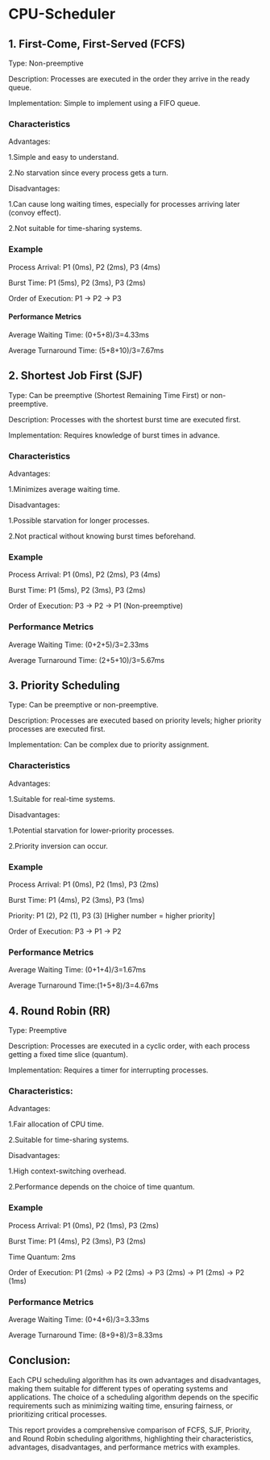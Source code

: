 # CPU-Scheduler

## 1. First-Come, First-Served (FCFS)

Type: Non-preemptive

Description: Processes are executed in the order they arrive in the ready queue.

Implementation: Simple to implement using a FIFO queue.

### Characteristics

Advantages:

1.Simple and easy to understand.

2.No starvation since every process gets a turn.

Disadvantages:

1.Can cause long waiting times, especially for processes arriving later (convoy effect).

2.Not suitable for time-sharing systems.

### Example

Process Arrival: P1 (0ms), P2 (2ms), P3 (4ms)

Burst Time: P1 (5ms), P2 (3ms), P3 (2ms)

Order of Execution: P1 → P2 → P3

#### Performance Metrics

Average Waiting Time: (0+5+8)/3=4.33ms

Average Turnaround Time: (5+8+10)/3=7.67ms

## 2. Shortest Job First (SJF)

Type: Can be preemptive (Shortest Remaining Time First) or non-preemptive.

Description: Processes with the shortest burst time are executed first.

Implementation: Requires knowledge of burst times in advance.

### Characteristics

Advantages:

1.Minimizes average waiting time.

Disadvantages:

1.Possible starvation for longer processes.

2.Not practical without knowing burst times beforehand.

### Example

Process Arrival: P1 (0ms), P2 (2ms), P3 (4ms)

Burst Time: P1 (5ms), P2 (3ms), P3 (2ms)

Order of Execution: P3 → P2 → P1 (Non-preemptive)

### Performance Metrics

Average Waiting Time: (0+2+5)/3=2.33ms

Average Turnaround Time: (2+5+10)/3=5.67ms

## 3. Priority Scheduling

Type: Can be preemptive or non-preemptive.

Description: Processes are executed based on priority levels; higher priority processes are executed first.

Implementation: Can be complex due to priority assignment.

### Characteristics

Advantages:

1.Suitable for real-time systems.

Disadvantages:

1.Potential starvation for lower-priority processes.

2.Priority inversion can occur.

### Example

Process Arrival: P1 (0ms), P2 (1ms), P3 (2ms)

Burst Time: P1 (4ms), P2 (3ms), P3 (1ms)

Priority: P1 (2), P2 (1), P3 (3) [Higher number = higher priority]

Order of Execution: P3 → P1 → P2

### Performance Metrics

Average Waiting Time: (0+1+4)/3=1.67ms

Average Turnaround Time:(1+5+8)/3=4.67ms

## 4. Round Robin (RR)

Type: Preemptive

Description: Processes are executed in a cyclic order, with each process getting a fixed time slice (quantum).

Implementation: Requires a timer for interrupting processes.

### Characteristics:

 Advantages:
 
1.Fair allocation of CPU time.

2.Suitable for time-sharing systems.

Disadvantages:

1.High context-switching overhead.

2.Performance depends on the choice of time quantum.

### Example

Process Arrival: P1 (0ms), P2 (1ms), P3 (2ms)

Burst Time: P1 (4ms), P2 (3ms), P3 (2ms)

Time Quantum: 2ms

Order of Execution: P1 (2ms) → P2 (2ms) → P3 (2ms) → P1 (2ms) → P2 (1ms)

### Performance Metrics

Average Waiting Time: (0+4+6)/3=3.33ms

Average Turnaround Time: (8+9+8)/3=8.33ms

## Conclusion:

Each CPU scheduling algorithm has its own advantages and disadvantages, making them suitable for different types of operating systems and applications. The choice of a scheduling algorithm depends on the specific requirements such as minimizing waiting time, ensuring fairness, or prioritizing critical processes.

This report provides a comprehensive comparison of FCFS, SJF, Priority, and Round Robin scheduling algorithms, highlighting their characteristics, advantages, disadvantages, and performance metrics with examples.
